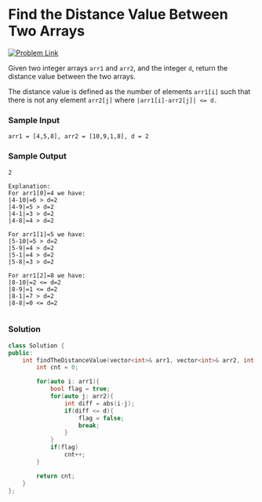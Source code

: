 # Find the Distance Value Between Two Arrays

[![Problem Link](https://img.shields.io/badge/-LeetCode-FFA116?style=for-the-badge&logo=LeetCode&logoColor=black)](https://leetcode.com/problems/find-the-distance-value-between-two-arrays/description/)

Given two integer arrays `arr1` and `arr2`, and the integer `d`, 
return the distance value between the two arrays.

The distance value is defined as the number of elements `arr1[i]` such 
that there is not any element `arr2[j]` where `|arr1[i]-arr2[j]| <= d.`

### Sample Input
```
arr1 = [4,5,8], arr2 = [10,9,1,8], d = 2
```

### Sample Output
```
2

Explanation: 
For arr1[0]=4 we have: 
|4-10|=6 > d=2 
|4-9|=5 > d=2 
|4-1|=3 > d=2 
|4-8|=4 > d=2

For arr1[1]=5 we have: 
|5-10|=5 > d=2 
|5-9|=4 > d=2 
|5-1|=4 > d=2 
|5-8|=3 > d=2

For arr1[2]=8 we have:
|8-10|=2 <= d=2
|8-9|=1 <= d=2
|8-1|=7 > d=2
|8-8|=0 <= d=2
 
```

### Solution
```cpp
class Solution {
public:
    int findTheDistanceValue(vector<int>& arr1, vector<int>& arr2, int d) {
        int cnt = 0;

        for(auto i: arr1){
            bool flag = true;
            for(auto j: arr2){
                int diff = abs(i-j);
                if(diff <= d){
                    flag = false;
                    break;
                }
            }
            if(flag)
                cnt++;
        }

        return cnt;
    }
};
```
